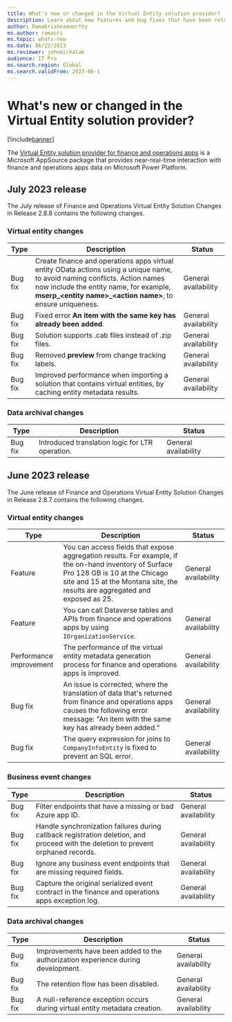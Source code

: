 ```yaml
---
title: What's new or changed in the Virtual Entity solution provider?
description: Learn about new features and bug fixes that have been released in the Virtual Entity solution provider for finance and operations apps.
author: RamaKrishnamoorthy
ms.author: ramasri
ms.topic: whats-new
ms.date: 06/22/2023
ms.reviewer: johnmichalak
audience: IT Pro
ms.search.region: Global
ms.search.validFrom: 2023-06-1
---
```


# What's new or changed in the Virtual Entity solution provider?

[!include[banner](../includes/banner.md)]

The [Virtual Entity solution provider for finance and operations apps](https://appsource.microsoft.com/product/dynamics-365/mscrm.finance_and_operations_virtual_entity) is a Microsoft AppSource package that provides near-real-time interaction with finance and operations apps data on Microsoft Power Platform.

## July 2023 release

The July release of Finance and Operations Virtual Entity Solution Changes in Release 2.8.8 contains the following changes.

### Virtual entity changes

| Type | Description | Status |
|---|---|---|
| Bug fix | Create finance and operations apps virtual entity OData actions using a unique name, to avoid naming conflicts. Action names now include the entity name, for example, **mserp_\<entity name\>_\<action name\>**, to ensure uniqueness. | General availability |
| Bug fix | Fixed error **An item with the same key has already been added**. | General availability |
| Bug fix | Solution supports .cab files instead of .zip files. | General availability |
| Bug fix | Removed **preview** from change tracking labels. | General availability |
| Bug fix | Improved performance when importing a solution that contains virtual entities, by caching entity metadata results. | General availability |

### Data archival changes

| Type | Description | Status |
|---|---|---|
| Bug fix | Introduced translation logic for LTR operation. | General availability |

## June 2023 release

The June release of Finance and Operations Virtual Entity Solution Changes in Release 2.8.7 contains the following changes.

### Virtual entity changes

| Type | Description | Status |
|---|---|---|
| Feature | You can access fields that expose aggregation results. For example, if the on-hand inventory of Surface Pro 128 GB is 10 at the Chicago site and 15 at the Montana site, the results are aggregated and exposed as 25. | General availability |
| Feature | You can call Dataverse tables and APIs from finance and operations apps by using `IOrganizationService`. | General availability |
| Performance improvement | The performance of the virtual entity metadata generation process for finance and operations apps is improved. | General availability |
| Bug fix | An issue is corrected, where the translation of data that's returned from finance and operations apps causes the following error message: "An item with the same key has already been added." | General availability |
| Bug fix | The query expression for joins to `CompanyInfoEntity` is fixed to prevent an SQL error. | General availability |

### Business event changes

| Type | Description | Status |
|---|---|---|
| Bug fix | Filter endpoints that have a missing or bad Azure app ID. | General availability |
| Bug fix | Handle synchronization failures during callback registration deletion, and proceed with the deletion to prevent orphaned records. | General availability |
| Bug fix | Ignore any business event endpoints that are missing required fields. | General availability |
| Bug fix | Capture the original serialized event contract in the finance and operations apps exception log. | General availability |

### Data archival changes

| Type | Description | Status |
|---|---|---|
| Bug fix | Improvements have been added to the authorization experience during development. | General availability |
| Bug fix | The retention flow has been disabled. | General availability |
| Bug fix | A null-reference exception occurs during virtual entity metadata creation. | General availability |
